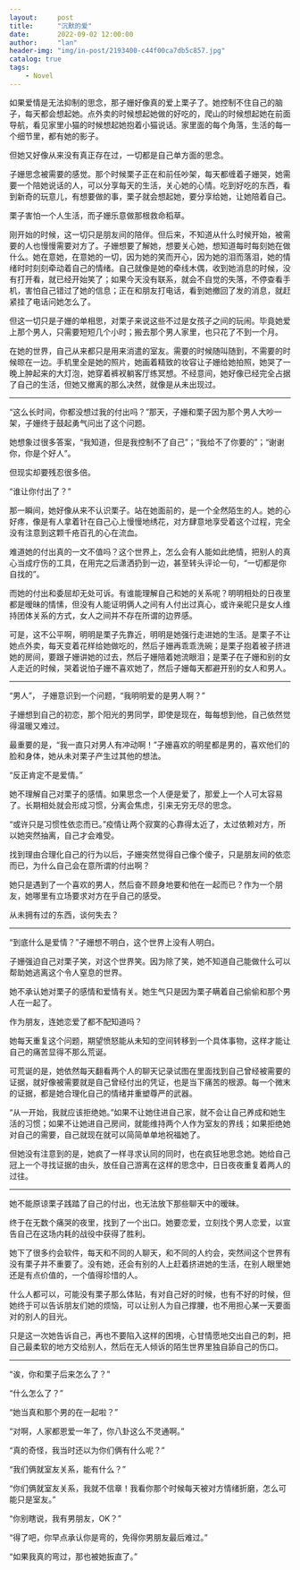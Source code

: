 ```yaml
---
layout:     post
title:      "沉默的爱"
date:       2022-09-02 12:00:00
author:     "lan"
header-img: "img/in-post/2193400-c44f00ca7db5c857.jpg"
catalog: true
tags:
    - Novel
---
```




如果爱情是无法抑制的思念，那子姗好像真的爱上栗子了。她控制不住自己的脑子，每天都会想起她。点外卖的时候想起她做的好吃的，爬山的时候想起她在前面导航，看见家里小猫的时候想起她抱着小猫说话。家里面的每个角落，生活的每一个细节里，都有她的影子。

但她又好像从来没有真正存在过，一切都是自己单方面的思念。

子姗思念被需要的感觉。那个时候栗子正在和前任吵架，每天都缠着子姗哭，她需要一个陪她说话的人，可以分享每天的生活，关心她的心情。吃到好吃的东西，看到新奇的玩意儿，有想要做的事，栗子就会想起她，要分享给她，让她陪着自己。

栗子害怕一个人生活，而子姗乐意做那根救命稻草。

刚开始的时候，这一切只是朋友间的陪伴。但后来，不知道从什么时候开始，被需要的人也慢慢需要对方了。子姗想要了解她，想要关心她，想知道每时每刻她在做什么。她在意她，在意她的一切，因为她的笑而开心，因为她的泪而落泪，她的情绪时时刻刻牵动着自己的情绪。自己就像是她的牵线木偶，收到她消息的时候，没有打开看，就已经开始笑了；如果今天没有联系，就会不自觉的失落，不停查看手机，害怕自己错过了她的信息；正在和朋友打电话，看到她撤回了发的消息，就赶紧挂了电话问她怎么了。

但这一切只是子姗的单相思，对栗子来说这些不过是女孩子之间的玩闹。毕竟她爱上那个男人，只需要短短几个小时；搬去那个男人家里，也只花了不到一个月。

在她的世界，自己从来都只是用来消遣的室友。需要的时候随叫随到，不需要的时候晾在一边。手机里全是她的照片，她画着精致的妆容让子姗给她拍照，她哭了一晚上肿起来的大灯泡，她穿着裤衩躺客厅练冥想。不经意间，她好像已经完全占据了自己的生活，但她又撤离的那么决然，就像是从未出现过。

---


“这么长时间，你都没想过我的付出吗？”那天，子姗和栗子因为那个男人大吵一架，子姗终于鼓起勇气问出了这个问题。

她想象过很多答案，“我知道，但是我控制不了自己”；“我给不了你要的”；“谢谢你，你是个好人”。

但现实却要残忍很多倍。

“谁让你付出了？”

那一瞬间，她好像从来不认识栗子。站在她面前的，是一个全然陌生的人。她的心好疼，像是有人拿着针在自己心上慢慢地绣花，对方肆意地享受着这个过程，完全没有注意到这颗千疮百孔的心在流血。

难道她的付出真的一文不值吗？这个世界上，怎么会有人能如此绝情，把别人的真心当成疗伤的工具，在用完之后潇洒扔到一边，甚至转头评论一句，“一切都是你自找的”。

而她的付出和委屈却无处可诉。有谁能理解自己和她的关系呢？明明相处的日夜里都是暧昧的情愫，但没有人能证明俩人之间有人付出过真心，或许亲昵只是女人维持团体关系的方式，女人之间并不存在所谓的边界感。

可是，这不公平啊，明明是栗子先靠近，明明是她强行走进她的生活。是栗子不让她点外卖，每天变着花样给她做吃的，然后子姗再乖乖洗碗；是栗子抱着被子挤进她的房间，要跟子姗讲她的过去，然后子姗陪着她流眼泪；是栗子在子姗和别的女人走近的时候，哭着说怕子姗不喜欢她了，然后子姗每天都避开别的女人和男人。

---


“男人”， 子姗意识到一个问题，“我明明爱的是男人啊？”

子姗想到自己的初恋，那个阳光的男同学，即使是现在，每每想到他，自己依然觉得温暖又难过。

最重要的是，“我一直只对男人有冲动啊！”子姗喜欢的明星都是男的，喜欢他们的脸和身体，她从未对栗子产生过其他的想法。

“反正肯定不是爱情。”

她不理解自己对栗子的感情。如果思念一个人便是爱了，那爱上一个人可太容易了。长期相处就会形成习惯，分离会焦虑，引来无穷无尽的思念。

“或许只是习惯性依恋而已。”疫情让两个寂寞的心靠得太近了，太过依赖对方，所以她突然抽离，自己才会难受。

找到理由合理化自己的行为以后，子姗突然觉得自己像个傻子，只是朋友间的依恋而已，为什么自己会在意所谓的付出啊？

她只是遇到了一个喜欢的男人，然后奋不顾身地要和他在一起而已？作为一个朋友，她哪里有立场要求对方在乎自己的感受。

从未拥有过的东西，谈何失去？

---


“到底什么是爱情？”子姗想不明白，这个世界上没有人明白。

子姗强迫自己对栗子笑，对这个世界笑。因为除了笑，她不知道自己能做什么可以帮助她逃离这个令人窒息的世界。

她不承认她对栗子的感情和爱情有关。她生气只是因为栗子瞒着自己偷偷和那个男人在一起了。

作为朋友，连她恋爱了都不配知道吗？

她每天重复这个问题，期望愤怒能从未知的空间转移到一个具体事物，这样才能让自己的痛苦显得不那么荒诞。

可荒诞的是，她依然每天翻看两个人的聊天记录试图在里面找到自己曾经被需要的证据，就好像被需要就是自己曾经付出的凭证，也是当下痛苦的根源。每一个微末的证据，都是她合理化自己的情绪并重塑尊严的武器。

“从一开始，我就应该拒绝她。”如果不让她住进自己家，就不会让自己养成和她生活的习惯；如果不让她进自己房间，就能维持两个人作为室友的界线；如果拒绝她对自己的需要，自己就现在就可以简简单单地祝福她了。

但她没有注意到的是，她疯了一样寻求认同的同时，也在疯狂地思念她。她给自己冠上一个寻找证据的由头，放任自己游离在这样的思念中，日日夜夜重复着两人的过往。


---

她不能原谅栗子践踏了自己的付出，也无法放下那些聊天中的暧昧。

终于在无数个痛哭的夜里，找到了一个出口。她要恋爱，立刻找个男人恋爱，以宣告自己在这场内耗的战役中获得了胜利。

她下了很多约会软件，每天和不同的人聊天，和不同的人约会，突然间这个世界有没有栗子并不重要了。没有她，还会有别的人上赶着挤进她的生活，在别人眼里她还是有点价值的，一个值得珍惜的人。

什么人都可以，可能没有栗子那么体贴，有对自己好的时候，也有不好的时候，但她终于可以告诉朋友们她的烦恼，可以让别人为自己撑腰，也不用担心某一天要面对的别人的目光。

只是这一次她告诉自己，再也不要陷入这样的困境，心甘情愿地交出自己的刺，把自己最柔软的地方交给别人，然后在无人倾诉的陌生世界里独自舔自己的伤口。


----

“诶，你和栗子后来怎么了？”

“什么怎么了？”

“她当真和那个男的在一起啦？”

“对啊，人家都恩爱一年了，你八卦这么不灵通啊。”

“真的奇怪，我当时还以为你们俩有什么呢？”

“我们俩就室友关系，能有什么？”

“你们俩就室友关系，我就不信章！我看你那个时候每天被对方情绪折磨，怎么可能只是室友。”

“你别瞎说，我有男朋友，OK？”

“得了吧，你早点承认你是弯的，免得你男朋友最后难过。”

“如果我真的弯过，那也被她扳直了。”

